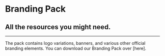 # Branding Pack

## All the resources you might need.

-----

The pack contains logo variations, banners, and various other official branding elements. You can download our Branding Pack over [here].